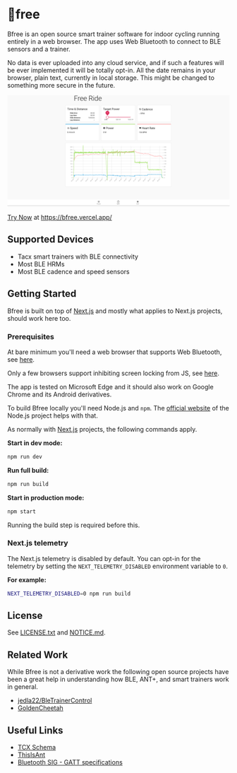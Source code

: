 🚵free
======

Bfree is an open source smart trainer software for indoor cycling running
entirely in a web browser. The app uses Web Bluetooth to connect to BLE
sensors and a trainer. 

No data is ever uploaded into any cloud service, and if such a features
will be ever implemented it will be totally opt-in. All the date remains
in your browser, plain text, currently in local storage. This might be
changed to something more secure in the future.

![Free Ride mode](/doc/images/freeride.png)

[Try Now](https://bfree.vercel.app/) at https://bfree.vercel.app/

Supported Devices
-----------------

- Tacx smart trainers with BLE connectivity
- Most BLE HRMs
- Most BLE cadence and speed sensors

Getting Started
----------------

Bfree is built on top of [Next.js](https://nextjs.org/) and mostly what
applies to Next.js projects, should work here too.

### Prerequisites

At bare minimum you'll need a web browser that supports Web Bluetooth,
see [here](https://developer.mozilla.org/en-US/docs/Web/API/Web_Bluetooth_API#Browser_compatibility).

Only a few browsers support inhibiting screen locking from JS,
see [here](https://developer.mozilla.org/en-US/docs/Web/API/WakeLock).

The app is tested on Microsoft Edge and it should also work on Google Chrome and
its Android derivatives.

To build Bfree locally you'll need Node.js and `npm`.
The [official website](https://nodejs.org/en/) of the Node.js project
helps with that.

As normally with [Next.js](https://nextjs.org/) projects, the following
commands apply.

**Start in dev mode:**

```sh
npm run dev
```

**Run full build:**

```sh
npm run build
```

**Start in production mode:**

```sh
npm start
```

Running the build step is required before this.

### Next.js telemetry

The Next.js telemetry is disabled by default. You can opt-in for the telemetry
by setting the `NEXT_TELEMETRY_DISABLED` environment variable to `0`.

**For example:**

```sh
NEXT_TELEMETRY_DISABLED=0 npm run build
```

License
-------

See [LICENSE.txt](/LICENSE.txt) and [NOTICE.md](/NOTICE.md).


Related Work
------------

While Bfree is not a derivative work the following open source projects have
been a great help in understanding how BLE, ANT+, and smart trainers work in
general.

- [jedla22/BleTrainerControl](https://github.com/jedla22/BleTrainerControl)
- [GoldenCheetah](https://github.com/GoldenCheetah/GoldenCheetah)


Useful Links
------------

- [TCX Schema](https://www8.garmin.com/xmlschemas/TrainingCenterDatabasev2.xsd)
- [ThisIsAnt](https://www.thisisant.com/)
- [Bluetooth SIG - GATT specifications](https://www.bluetooth.com/specifications/gatt/)
